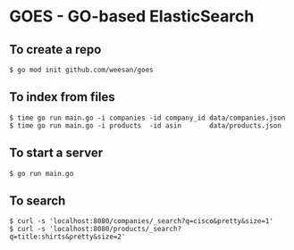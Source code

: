 # GOES - GO-based ElasticSearch

## To create a repo
```
$ go mod init github.com/weesan/goes
```

## To index from files
```
$ time go run main.go -i companies -id company_id data/companies.json
$ time go run main.go -i products  -id asin       data/products.json
```

## To start a server
```
$ go run main.go
```

## To search
```
$ curl -s 'localhost:8080/companies/_search?q=cisco&pretty&size=1'
$ curl -s 'localhost:8080/products/_search?q=title:shirts&pretty&size=2'
```
